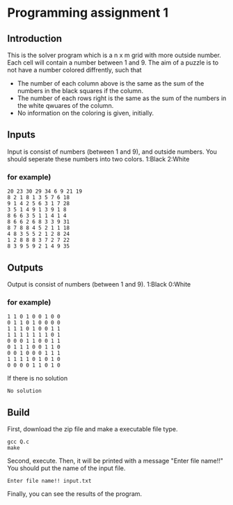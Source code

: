 # Programming assignment 1

## Introduction
This is the solver program which is a n x m grid with more outside number. Each cell will contain a number between 1 and 9. The aim of a puzzle is to not have a number colored diffrently, such that
- The number of each column above is the same as the sum of the numbers in the black squares if the column.
- The number of each rows right is the same as the sum of the numbers in the white qwuares of the column.
- No information on the coloring is given, initially. 

## Inputs
Input is consist of numbers (between 1 and 9), and outside numbers. You should seperate these numbers into two colors. 
1:Black
2:White

### for example) 
```
20 23 30 29 34 6 9 21 19
8 2 1 8 1 3 5 7 6 18
9 1 4 2 5 6 3 1 7 28
3 5 1 4 9 1 3 9 1 8
8 6 6 3 5 1 1 4 1 4
8 6 6 2 6 8 3 3 9 31
8 7 8 8 4 5 2 1 1 18
4 8 3 5 5 2 1 2 8 24
1 2 8 8 8 3 7 2 7 22
8 3 9 5 9 2 1 4 9 35
```
## Outputs
Output is consist of numbers (between 1 and 9).
1:Black
0:White

### for example)
```
1 1 0 1 0 0 1 0 0
0 1 1 0 1 0 0 0 0
1 1 1 0 1 0 0 1 1
1 1 1 1 1 1 1 0 1
0 0 0 1 1 0 0 1 1
0 1 1 1 0 0 1 1 0
0 0 1 0 0 0 1 1 1
1 1 1 1 0 1 0 1 0
0 0 0 0 1 1 0 1 0
```
If there is no solution
```
No solution
```
## Build
First, download the zip file and make a executable file type.
```
gcc Q.c
make
```
Second, execute. Then, it will be printed with a message "Enter file name!!"
You should put the name of the input file.
```
Enter file name!! input.txt
```
Finally, you can see the results of the program.
